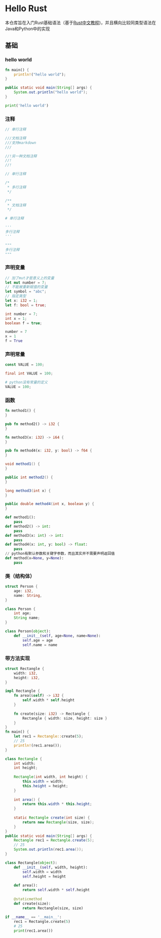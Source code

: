 # Hello Rust
本仓库旨在入门Rust基础语法（基于[Rust中文教程](https://kaisery.github.io/trpl-zh-cn/))，并且横向比较同类型语法在Java和Python中的实现

## 基础
### hello world
```rust
fn main() {
    println!("hello world");
}
```
```java
public static void main(String[] args) {
    System.out.println("hello world");
}
```
```python
print('hello world')
```
### 注释
```rust
// 单行注释

///文档注释
///支持markdown
///

//!另一种文档注释
//!
//!
```
```java
// 单行注释

/*
 * 多行注释
 */

/**
 * 文档注释
 */

```
```python
# 单行注释

'''
多行注释
'''

"""
多行注释
"""
```

### 声明变量
```rust
// 加了mut才是意义上的变量
let mut number = 7;
// 不能被重新赋值的变量
let symbol = "abc";
// 指定类型
let x: i32 = 1;
let f: bool = true;

```
```java
int number = 7;
int x = 1;
boolean f = true;
```
```python
number = 7
x = 1
f = True
```
### 声明常量
```rust
const VALUE = 100;
```
```java
final int VALUE = 100;
```
```python
# python没有常量的定义
VALUE = 100;
```

### 函数
```rust
fn method1() {
}

pub fn method2() -> i32 {
}

fn method3(x: i32) -> i64 {
}

pub fn method4(x: i32, y: bool) -> f64 {
}
```
```java
void method1() {
}

public int method2() {
}

long method3(int x) {
}

public double method4(int x, boolean y) {
}
```
```python
def method1():
    pass
def method2() -> int:
    pass
def method3(x: int) -> int:
    pass
def method4(x: int, y: bool) -> float:
    pass
// python有默认参数和关键字参数，而且其实并不需要声明返回值
def method(x=None, y=None):
    pass
```

### 类（结构体）
```rust
struct Person {
    age: i32,
    name: String,
}
```
```java
class Person {
    int age;
    String name;
}
```
```python
class Person(object):
    def __init__(self, age=None, name=None):
        self.age = age 
        self.name = name
```
### 带方法实现
```rust
struct Rectangle {
    width: i32,
    height: i32,
}

impl Rectangle {
    fn area(&self) -> i32 {
        self.width * self.height
    }
    
    fn create(size: i32) -> Rectangle {
        Rectangle { width: size, height: size }
    }
}
fn main() {
    let rec1 = Rectangle::create(5);
    // 25
    println!(rec1.area()); 
}
```
```java
class Rectangle {
    int width;
    int height;
    
    Rectangle(int width, int height) {
        this.width = width;
        this.height = height;
    }
    
    int area() {
        return this.width * this.height;
    }
    
    static Rectangle create(int size) {
        return new Rectangle(size, size);
    }
}
public static void main(String[] args) {
    Rectangle rec1 = Rectangle.create(5);
    // 25
    System.out.println(rec1.area()); 
}
```
```python
class Rectangle(object):
    def __init__(self, width, height):
        self.width = width
        self.height = height
    
    def area():
        return self.width * self.height
        
    @staticmethod
    def create(size):
        return Rectangle(size, size)
        
if __name__ == '__main__':
    rec1 = Rectangle.create(5)
    # 25
    print(rec1.area())        

```